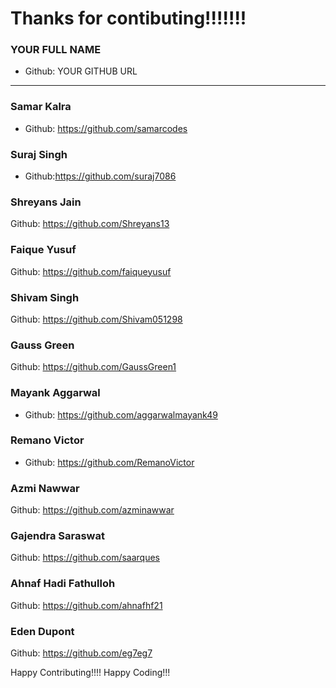# Thanks for contibuting!!!!!!!

### YOUR FULL NAME
- Github: YOUR GITHUB URL
***

### Samar Kalra
- Github: https://github.com/samarcodes

### Suraj Singh
- Github:https://github.com/suraj7086

### Shreyans Jain
Github: https://github.com/Shreyans13

### Faique Yusuf
Github: https://github.com/faiqueyusuf

### Shivam Singh
Github: https://github.com/Shivam051298

### Gauss Green
Github: https://github.com/GaussGreen1

### Mayank Aggarwal
- Github: https://github.com/aggarwalmayank49

### Remano Victor
- Github: https://github.com/RemanoVictor

### Azmi Nawwar
Github: https://github.com/azminawwar

### Gajendra Saraswat
Github: https://github.com/saarques

### Ahnaf Hadi Fathulloh
Github: https://github.com/ahnafhf21

### Eden Dupont
Github: https://github.com/eg7eg7

Happy Contributing!!!!
Happy Coding!!!


